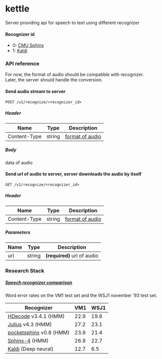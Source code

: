 kettle
==
Server providing api for speech to text using different recognizer

#### Recognizer id
- 0: [CMU Sphinx](http://cmusphinx.sourceforge.net)
- 1: [Kaldi](http://kaldi.sourceforge.net)

### API reference
For now, the format of audio should be compatible with recognizer.<br/>
Later, the server should handle the conversion.


#### Send audio stream to server
>
```
POST /v1/recognize/<recognizer_id>
```
##### Header
Name          | Type | Description
----          | ---- | -----------
Content-Type  |string| [format of audio](http://webdesign.about.com/od/multimedia/a/mime-types-by-content-type.htm)
##### Body<br/>
data of audio


#### Send url of audio to server, server downloads the audio by itself
>
```
GET /v1/recognize/<recognizer_id>
```
##### Header
Name          | Type | Description
----          | ---- | -----------
Content-Type  |string| [format of audio](http://webdesign.about.com/od/multimedia/a/mime-types-by-content-type.htm)
##### Parameters
Name  | Type | Description
----  | ---- | -----------
url   |string|**(required)** url of audio

### Research Stack
##### [Speech recognizer comparison](http://suendermann.com/su/pdf/oasis2014.pdf)
Word error rates on the VM1 test set and the WSJ1 november ’93 test set.

  Recognizer                                                         | VM1  | WSJ1 
  ----------                                                         | ---  | ----
[HDecode](http://htk.eng.cam.ac.uk/extensions/)     v3.4.1     (HMM) | 22.9 | 19.8 
[Julius](http://julius.sourceforge.jp/en_index.php) v4.3       (HMM) | 27.2 | 23.1 
[pocketsphinx](http://cmusphinx.sourceforge.net) v0.8          (HMM) | 23.9 | 21.4 
[Sphinx-4](http://cmusphinx.sourceforge.net)                   (HMM) | 26.9 | 22.7 
[Kaldi](http://kaldi.sourceforge.net)                   (Deep neural)| 12.7 |  6.5 
